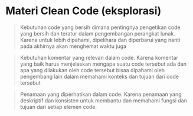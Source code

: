 # Materi Clean Code (eksplorasi)

> Kebutuhan code yang bersih dimana pentingnya pengetikan code yang bersih dan teratur dalam pengembangan perangkat lunak. Karena untuk lebih dipahami, dipelihara dan diperbarui yang nanti pada akhirnya akan menghemat waktu juga

> Kebutuhan komentar yang relevan dalam code. Karena komentar yang baik harus menjelaskan mengapa suatu code tersebut ada dan apa yang dilakukan oleh code tersebut bisaa dipahami oleh pengembang lain dalam memahami konteks dan tujuan dari code tersebut

> Penamaan yang diperhatikan dalam code. Karena penamaan yang deskriptif dan konsisten untuk membantu dan memahami fungsi dan tujuan dari setiap elemen code.